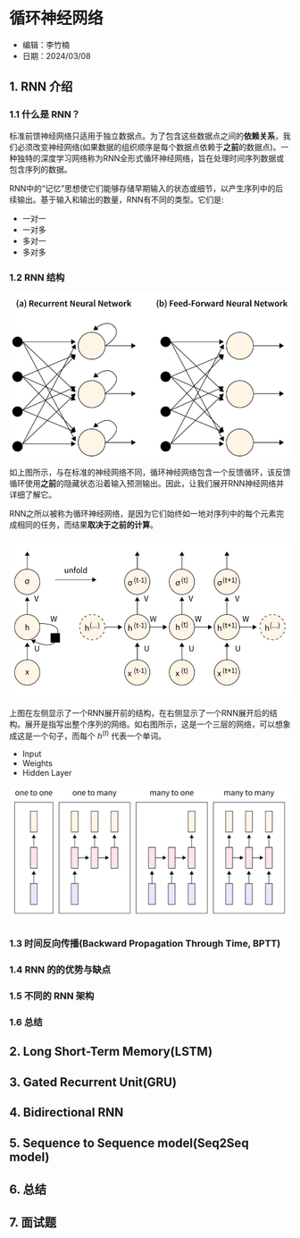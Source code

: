 # 循环神经网络

- 编辑：李竹楠
- 日期：2024/03/08

## 1. RNN 介绍

### 1.1 什么是 RNN？

标准前馈神经网络只适用于独立数据点。为了包含这些数据点之间的**依赖关系**，我们必须改变神经网络(如果数据的组织顺序是每个数据点依赖于**之前**的数据点)。一种独特的深度学习网络称为RNN全形式循环神经网络，旨在处理时间序列数据或包含序列的数据。

RNN中的“记忆”思想使它们能够存储早期输入的状态或细节，以产生序列中的后续输出。基于输入和输出的数量，RNN有不同的类型。它们是:

- 一对一
- 一对多
- 多对一
- 多对多

### 1.2 RNN 结构

![](../../../pics/pics1/469.png)

如上图所示，与在标准的神经网络不同，循环神经网络包含一个反馈循环，该反馈循环使用**之前**的隐藏状态沿着输入预测输出。因此，让我们展开RNN神经网络并详细了解它。

RNN之所以被称为循环神经网络，是因为它们始终如一地对序列中的每个元素完成相同的任务，而结果**取决于之前的计算**。

![](../../../pics/pics1/470.png)

上图在左侧显示了一个RNN展开前的结构，在右侧显示了一个RNN展开后的结构。展开是指写出整个序列的网络。如右图所示，这是一个三层的网络，可以想象成这是一个句子，而每个 $h^{(t)}$ 代表一个单词。

- Input
- Weights
- Hidden Layer

![](../../../pics/pics1/471.png)

### 1.3 时间反向传播(Backward Propagation Through Time, BPTT)

### 1.4 RNN 的的优势与缺点

### 1.5 不同的 RNN 架构

### 1.6 总结

## 2. Long Short-Term Memory(LSTM)

## 3. Gated Recurrent Unit(GRU)

## 4. Bidirectional RNN

## 5. Sequence to Sequence model(Seq2Seq model)

## 6. 总结

## 7. 面试题